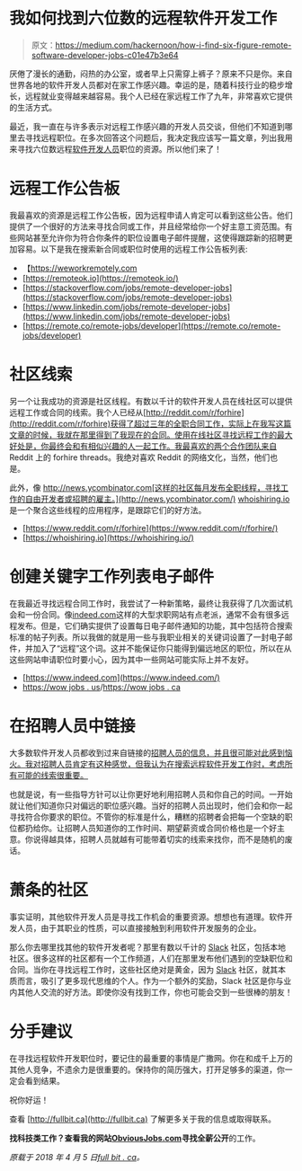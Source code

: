 # 我如何找到六位数的远程软件开发工作

> 原文：<https://medium.com/hackernoon/how-i-find-six-figure-remote-software-developer-jobs-c01e47b3e64>

厌倦了漫长的通勤，闷热的办公室，或者早上只需穿上裤子？原来不只是你。来自世界各地的软件开发人员都对在家工作感兴趣。幸运的是，随着科技行业的稳步增长，远程就业变得越来越容易。我个人已经在家远程工作了九年，非常喜欢它提供的生活方式。

最近，我一直在与许多表示对远程工作感兴趣的开发人员交谈，但他们不知道到哪里去寻找远程职位。在多次回答这个问题后，我决定我应该写一篇文章，列出我用来寻找六位数远程[软件开发人员](https://hackernoon.com/tagged/software-developer)职位的资源。所以他们来了！

# 远程工作公告板

我最喜欢的资源是远程工作公告板，因为远程申请人肯定可以看到这些公告。他们提供了一个很好的方法来寻找合同或工作，并且经常给你一个好主意工资范围。有些网站甚至允许你为符合你条件的职位设置电子邮件提醒，这使得跟踪新的招聘更加容易。以下是我在搜索新合同或职位时使用的远程工作公告板列表:

*   【https://weworkremotely.com 
*   [https://remoteok.io](https://remoteok.io/)
*   [https://stackoverflow.com/jobs/remote-developer-jobs](https://stackoverflow.com/jobs/remote-developer-jobs)
*   [https://www.linkedin.com/jobs/remote-developer-jobs](https://www.linkedin.com/jobs/remote-developer-jobs)
*   [https://remote.co/remote-jobs/developer](https://remote.co/remote-jobs/developer)

# 社区线索

另一个让我成功的资源是社区线程。有数以千计的软件开发人员在线社区可以提供远程工作或合同的线索。我个人已经从[http://reddit.com/r/forhire](http://reddit.com/r/forhire)获得了超过三年的全职合同工作，实际上在我写这篇文章的时候，我就在那里得到了我现在的合同。使用在线社区寻找远程工作的最大好处是，你最终会和有相似兴趣的人一起工作。我最喜欢的两个合作团队来自 Reddit 上的 forhire threads。我绝对喜欢 Reddit 的网络文化，当然，他们也是。

此外，像 http://news.ycombinator.com[这样的社区每月发布全职线程，寻找工作的自由开发者或招聘的雇主。](http://news.ycombinator.com/) [whoishiring.io](https://whoishiring.io/) 是一个聚合这些线程的应用程序，是跟踪它们的好方法。

*   [https://www.reddit.com/r/forhire](https://www.reddit.com/r/forhire/)
*   [https://whoishiring.io](https://whoishiring.io/)

# 创建关键字工作列表电子邮件

在我最近寻找远程合同工作时，我尝试了一种新策略，最终让我获得了几次面试机会和一份合同。像[indeed.com](https://www.indeed.com/)这样的大型求职网站有点老派，通常不会有很多远程发布。但是，它们确实提供了设置每日电子邮件通知的功能，其中包括符合搜索标准的帖子列表。所以我做的就是用一些与我职业相关的关键词设置了一封电子邮件，并加入了“远程”这个词。这并不能保证你只能得到偏远地区的职位，所以在从这些网站申请职位时要小心，因为其中一些网站可能实际上并不友好。

*   [https://www.indeed.com](https://www.indeed.com/)
*   [https://wow jobs . us](https://wowjobs.us/)/[https://wow jobs . ca](https://wowjobs.ca/)

# 在招聘人员中链接

大多数软件开发人员都收到过来自链接的[招聘人员的信息，并且很可能对此感到恼火。我对招聘人员肯定有这种感觉，但我认为在搜索远程软件开发工作时，考虑所有可能的线索很重要。](https://www.linkedin.com/)

也就是说，有一些指导方针可以让你更好地利用招聘人员和你自己的时间。一开始就让他们知道你只对偏远的职位感兴趣。当好的招聘人员出现时，他们会和你一起寻找符合你要求的职位。不管你的标准是什么，糟糕的招聘者会把每一个空缺的职位都扔给你。让招聘人员知道你的工作时间、期望薪资或合同价格也是一个好主意。你说得越具体，招聘人员就越有可能带着切实的线索来找你，而不是随机的废话。

# 萧条的社区

事实证明，其他软件开发人员是寻找工作机会的重要资源。想想也有道理。软件开发人员，由于其职业的性质，可以直接接触到利用软件开发服务的企业。

那么你去哪里找其他的软件开发者呢？那里有数以千计的 [Slack](https://slack.com/) 社区，包括本地社区。很多这样的社区都有一个工作频道，人们在那里发布他们遇到的空缺职位和合同。当你在寻找远程工作时，这些社区绝对是黄金，因为 [Slack](https://slack.com/) 社区，就其本质而言，吸引了更多现代思维的个人。作为一个额外的奖励，Slack 社区是你与业内其他人交流的好方法。即使你没有找到工作，你也可能会交到一些很棒的朋友！

# 分手建议

在寻找远程软件开发职位时，要记住的最重要的事情是广撒网。你在和成千上万的其他人竞争，不遗余力是很重要的。保持你的简历强大，打开足够多的渠道，你一定会看到结果。

祝你好运！

查看 [http://fullbit.ca](http://fullbit.ca) 了解更多关于我的信息或取得联系。

**找科技类工作？**查看我的网站[ObviousJobs.com](https://obviousjobs.com)寻找**全薪公开**的工作。

*原载于 2018 年 4 月 5 日*[*full bit . ca*](http://fullbit.ca/how-i-find-six-figure-remote-software-developer-jobs/)*。*